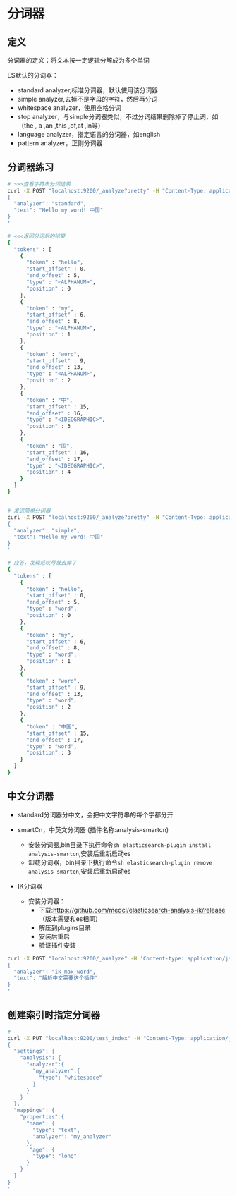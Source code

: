 
# 分词器

## 定义

分词器的定义：将文本按一定逻辑分解成为多个单词

ES默认的分词器：

* standard analyzer,标准分词器，默认使用该分词器
* simple analyzer,去掉不是字母的字符，然后再分词
* whitespace analyzer，使用空格分词
* stop analyzer，与simple分词器类似，不过分词结果删除掉了停止词，如（the , a ,an ,this ,of,at ,in等）
* language analyzer，指定语言的分词器，如english
* pattern analyzer，正则分词器


## 分词器练习

```bash 
# >>>查看字符串分词结果
curl -X POST "localhost:9200/_analyze?pretty" -H "Content-Type: application/json" -d '
{
  "analyzer": "standard",
  "text": "Hello my word! 中国"
}
'

# <<<返回分词后的结果
{
  "tokens" : [
    {
      "token" : "hello",
      "start_offset" : 0,
      "end_offset" : 5,
      "type" : "<ALPHANUM>",
      "position" : 0
    },
    {
      "token" : "my",
      "start_offset" : 6,
      "end_offset" : 8,
      "type" : "<ALPHANUM>",
      "position" : 1
    },
    {
      "token" : "word",
      "start_offset" : 9,
      "end_offset" : 13,
      "type" : "<ALPHANUM>",
      "position" : 2
    },
    {
      "token" : "中",
      "start_offset" : 15,
      "end_offset" : 16,
      "type" : "<IDEOGRAPHIC>",
      "position" : 3
    },
    {
      "token" : "国",
      "start_offset" : 16,
      "end_offset" : 17,
      "type" : "<IDEOGRAPHIC>",
      "position" : 4
    }
  ]
}


# 发送简单分词器
curl -X POST "localhost:9200/_analyze?pretty" -H "Content-Type: application/json" -d '
{
  "analyzer": "simple",
  "text": "Hello my word! 中国"
}
'

# 应答，发现感叹号被去掉了
{
  "tokens" : [
    {
      "token" : "hello",
      "start_offset" : 0,
      "end_offset" : 5,
      "type" : "word",
      "position" : 0
    },
    {
      "token" : "my",
      "start_offset" : 6,
      "end_offset" : 8,
      "type" : "word",
      "position" : 1
    },
    {
      "token" : "word",
      "start_offset" : 9,
      "end_offset" : 13,
      "type" : "word",
      "position" : 2
    },
    {
      "token" : "中国",
      "start_offset" : 15,
      "end_offset" : 17,
      "type" : "word",
      "position" : 3
    }
  ]
}


```

## 中文分词器

* standard分词器分中文，会把中文字符串的每个字都分开
* smartCn，中英文分词器 (插件名称:analysis-smartcn)
  * 安装分词器,bin目录下执行命令``sh elasticsearch-plugin install analysis-smartcn``,安装后重新启动es
  * 卸载分词器，bin目录下执行命令``sh elasticsearch-plugin remove analysis-smartcn``,安装后重新启动es

* IK分词器
  * 安装分词器：  
    * 下载:https://github.com/medcl/elasticsearch-analysis-ik/release （版本需要和es相同）
    * 解压到plugins目录
    * 安装后重启
    * 验证插件安装

```bash 
curl -X POST "localhost:9200/_analyze" -H 'Content-type: application/json' -d '
{
  "analyzer": "ik_max_word",
  "text": "解析中文需要这个插件"
}
'
```

## 创建索引时指定分词器

```bash 
# 
curl -X PUT "localhost:9200/test_index" -H "Content-Type: application/json" -d '
{
  "settings": {
    "analysis": {
      "analyzer":{
        "my_analyzer":{
          "type": "whitespace"
        }
      }
    }
  },
  "mappings": {
    "properties":{
      "name": {
        "type": "text",
        "analyzer": "my_analyzer"
      },
       "age": {
        "type": "long" 
      }
    }
  }
}
'

```